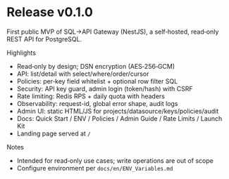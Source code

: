 # Release v0.1.0

First public MVP of SQL→API Gateway (NestJS), a self‑hosted, read‑only REST API for PostgreSQL.

Highlights
- Read‑only by design; DSN encryption (AES‑256‑GCM)
- API: list/detail with select/where/order/cursor
- Policies: per‑key field whitelist + optional row filter SQL
- Security: API key guard, admin login (token/hash) with CSRF
- Rate limiting: Redis RPS + daily quota with headers
- Observability: request-id, global error shape, audit logs
- Admin UI: static HTML/JS for projects/datasource/keys/policies/audit
- Docs: Quick Start / ENV / Policies / Admin Guide / Rate Limits / Launch Kit
- Landing page served at `/`

Notes
- Intended for read‑only use cases; write operations are out of scope
- Configure environment per `docs/en/ENV_Variables.md`
